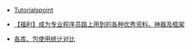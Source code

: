* [Tutorialspoint](https://www.tutorialspoint.com/index.htm)

* [【福利】成为专业程序员路上用到的各种优秀资料、神器及框架](https://zhuanlan.zhihu.com/p/25152321)

* [各库、包使用统计对比](https://www.techempower.com/benchmarks/#section=data-r8&hw=i7&test=plaintext)
